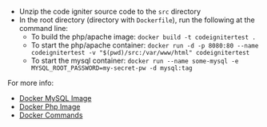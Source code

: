 - Unzip the code igniter source code to the `src` directory
- In the root directory (directory with `Dockerfile`), run the following at the command line:
  - To build the php/apache image: `docker build -t codeignitertest .`
  - To start the php/apache container: `docker run -d -p 8080:80 --name codeignitertest -v "$(pwd)/src:/var/www/html" codeignitertest`
  - To start the mysql container: `docker run --name some-mysql -e MYSQL_ROOT_PASSWORD=my-secret-pw -d mysql:tag`

For more info:
- [Docker MySQL Image](https://hub.docker.com/_/mysql)
- [Docker Php Image](https://hub.docker.com/_/php)
- [Docker Commands](https://docs.docker.com/engine/reference/commandline/docker/)